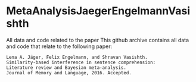# MetaAnalysisJaegerEngelmannVasishth
All data and code related to the paper This github archive contains all data and code that relate to the following paper:  

    Lena A. Jäger, Felix Engelmann, and Shravan Vasishth. 
    Similarity-based interference in sentence comprehension: 
    Literature review and Bayesian meta-analysis. 
    Journal of Memory and Language, 2016. Accepted.
